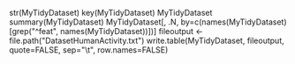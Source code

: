 str(MyTidyDataset)
key(MyTidyDataset)
MyTidyDataset
summary(MyTidyDataset)
MyTidyDataset[, .N, by=c(names(MyTidyDataset)[grep("^feat", names(MyTidyDataset))])]
fileoutput <- file.path("DatasetHumanActivity.txt")
write.table(MyTidyDataset, fileoutput, quote=FALSE, sep="\t", row.names=FALSE)
